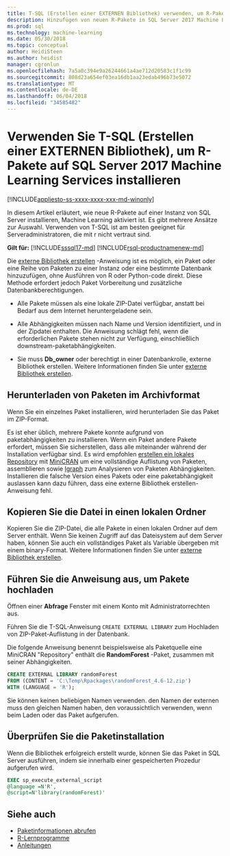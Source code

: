 ```yaml
---
title: T-SQL (Erstellen einer EXTERNEN Bibliothek) verwenden, um R-Pakete auf SQL Server-Machine Learning-Services zu installieren | Microsoft Docs
description: Hinzufügen von neuen R-Pakete in SQL Server 2017 Machine Learning Services (Datenbankintern)
ms.prod: sql
ms.technology: machine-learning
ms.date: 05/30/2018
ms.topic: conceptual
author: HeidiSteen
ms.author: heidist
manager: cgronlun
ms.openlocfilehash: 7a5a0c394e9a26244661a4ae712d20583c1f1c99
ms.sourcegitcommit: 808d23a654ef03ea16db1aa23edab496b73e5072
ms.translationtype: MT
ms.contentlocale: de-DE
ms.lasthandoff: 06/04/2018
ms.locfileid: "34585482"
---
```

# <a name="use-t-sql-create-external-library-to-install-r-packages-on-sql-server-2017-machine-learning-services"></a>Verwenden Sie T-SQL (Erstellen einer EXTERNEN Bibliothek), um R-Pakete auf SQL Server 2017 Machine Learning Services installieren
[!INCLUDE[appliesto-ss-xxxx-xxxx-xxx-md-winonly](../../includes/appliesto-ss-xxxx-xxxx-xxx-md-winonly.md)]

In diesem Artikel erläutert, wie neue R-Pakete auf einer Instanz von SQL Server installieren, Machine Learning aktiviert ist. Es gibt mehrere Ansätze zur Auswahl. Verwenden von T-SQL ist am besten geeignet für Serveradministratoren, die mit r nicht vertraut sind.

**Gilt für:**  [!INCLUDE[sssql17-md](../../includes/sssql17-md.md)] [!INCLUDE[rsql-productnamenew-md](../../includes/rsql-productnamenew-md.md)]

Die [externe Bibliothek erstellen](https://docs.microsoft.com/sql/t-sql/statements/create-external-library-transact-sql) -Anweisung ist es möglich, ein Paket oder eine Reihe von Paketen zu einer Instanz oder eine bestimmte Datenbank hinzuzufügen, ohne Ausführen von R oder Python-code direkt. Diese Methode erfordert jedoch Paket Vorbereitung und zusätzliche Datenbankberechtigungen.

+ Alle Pakete müssen als eine lokale ZIP-Datei verfügbar, anstatt bei Bedarf aus dem Internet heruntergeladene sein.

+ Alle Abhängigkeiten müssen nach Name und Version identifiziert, und in der Zipdatei enthalten. Die Anweisung schlägt fehl, wenn die erforderlichen Pakete stehen nicht zur Verfügung, einschließlich downstream-paketabhängigkeiten. 

+ Sie muss **Db_owner** oder berechtigt in einer Datenbankrolle, externe Bibliothek erstellen. Weitere Informationen finden Sie unter [externe Bibliothek erstellen](https://docs.microsoft.com/sql/t-sql/statements/create-external-library-transact-sql).

## <a name="download-packages-in-archive-format"></a>Herunterladen von Paketen im Archivformat

Wenn Sie ein einzelnes Paket installieren, wird herunterladen Sie das Paket im ZIP-Format.

Es ist eher üblich, mehrere Pakete konnte aufgrund von paketabhängigkeiten zu installieren. Wenn ein Paket andere Pakete erfordert, müssen Sie sicherstellen, dass alle miteinander während der Installation verfügbar sind. Es wird empfohlen [erstellen ein lokales Repository](create-a-local-package-repository-using-minicran.md) mit [MiniCRAN](http://andrie.github.io/miniCRAN/) um eine vollständige Auflistung von Paketen, assemblieren sowie [Igraph](http://igraph.org/r/) zum Analysieren von Paketen Abhängigkeiten. Installieren die falsche Version eines Pakets oder eine paketabhängigkeit auslassen kann dazu führen, dass eine externe Bibliothek erstellen-Anweisung fehl. 

## <a name="copy-the-file-to-a-local-folder"></a>Kopieren Sie die Datei in einen lokalen Ordner

Kopieren Sie die ZIP-Datei, die alle Pakete in einen lokalen Ordner auf dem Server enthält. Wenn Sie keinen Zugriff auf das Dateisystem auf dem Server haben, können Sie auch ein vollständiges Paket als Variable übergeben mit einem binary-Format. Weitere Informationen finden Sie unter [externe Bibliothek erstellen](../../t-sql/statements/create-external-library-transact-sql.md).

## <a name="run-the-statement-to-upload-packages"></a>Führen Sie die Anweisung aus, um Pakete hochladen

Öffnen einer **Abfrage** Fenster mit einem Konto mit Administratorrechten aus.

Führen Sie die T-SQL-Anweisung `CREATE EXTERNAL LIBRARY` zum Hochladen von ZIP-Paket-Auflistung in der Datenbank.

Die folgende Anweisung benennt beispielsweise als Paketquelle eine MiniCRAN "Repository" enthält die **RandomForest** -Paket, zusammen mit seiner Abhängigkeiten. 

```SQL
CREATE EXTERNAL LIBRARY randomForest
FROM (CONTENT = 'C:\Temp\Rpackages\randomForest_4.6-12.zip')
WITH (LANGUAGE = 'R');
```

Sie können keinen beliebigen Namen verwenden. den Namen der externen muss den gleichen Namen haben, den voraussichtlich verwenden, wenn beim Laden oder das Paket aufgerufen.

## <a name="verify-package-installation"></a>Überprüfen Sie die Paketinstallation

Wenn die Bibliothek erfolgreich erstellt wurde, können Sie das Paket in SQL Server ausführen, indem sie innerhalb einer gespeicherten Prozedur aufgerufen wird.
    
```SQL
EXEC sp_execute_external_script
@language =N'R',
@script=N'library(randomForest)'
```

## <a name="see-also"></a>Siehe auch

+ [Paketinformationen abrufen](determine-which-packages-are-installed-on-sql-server.md)
+ [R-Lernprogramme](../tutorials/sql-server-r-tutorials.md)
+ [Anleitungen](sql-server-machine-learning-tasks.md)